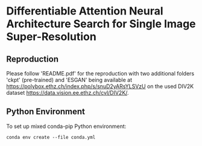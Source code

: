# Differentiable Attention Neural Architecture Search for Single Image Super-Resolution

## Reproduction

Please follow 'README.pdf' for the reproduction with two additional folders 'ckpt' (pre-trained) and 'ESGAN' being available at https://polybox.ethz.ch/index.php/s/snuD2yARsYLSVzU on the used DIV2K dataset https://data.vision.ee.ethz.ch/cvl/DIV2K/.

## Python Environment

To set up mixed conda-pip Python environment:

```
conda env create --file conda.yml
```

